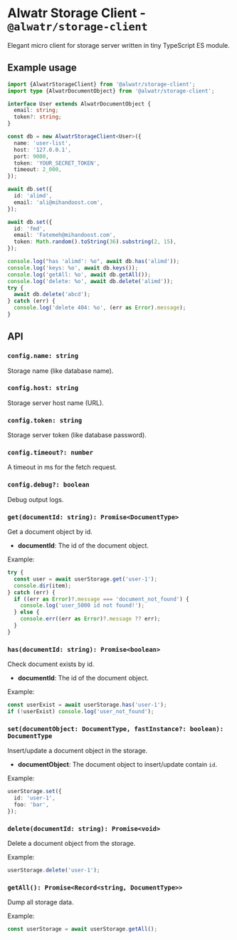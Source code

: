 # Alwatr Storage Client - `@alwatr/storage-client`

Elegant micro client for storage server written in tiny TypeScript ES module.

## Example usage

```ts
import {AlwatrStorageClient} from '@alwatr/storage-client';
import type {AlwatrDocumentObject} from '@alwatr/storage-client';

interface User extends AlwatrDocumentObject {
  email: string;
  token?: string;
}

const db = new AlwatrStorageClient<User>({
  name: 'user-list',
  host: '127.0.0.1',
  port: 9000,
  token: 'YOUR_SECRET_TOKEN',
  timeout: 2_000,
});

await db.set({
  id: 'alimd',
  email: 'ali@mihandoost.com',
});

await db.set({
  id: 'fmd',
  email: 'Fatemeh@mihandoost.com',
  token: Math.random().toString(36).substring(2, 15),
});

console.log("has 'alimd': %o", await db.has('alimd'));
console.log('keys: %o', await db.keys());
console.log('getAll: %o', await db.getAll());
console.log('delete: %o', await db.delete('alimd'));
try {
  await db.delete('abcd');
} catch (err) {
  console.log('delete 404: %o', (err as Error).message);
}
```

## API

### `config.name: string`

Storage name (like database name).

### `config.host: string`

Storage server host name (URL).

### `config.token: string`

Storage server token (like database password).

### `config.timeout?: number`

A timeout in ms for the fetch request.

### `config.debug?: boolean`

Debug output logs.

### `get(documentId: string): Promise<DocumentType>`

Get a document object by id.

- **documentId**: The id of the document object.

Example:

```ts
try {
  const user = await userStorage.get('user-1');
  console.dir(item);
} catch (err) {
  if ((err as Error)?.message === 'document_not_found') {
    console.log('user_5000 id not found!');
  } else {
    console.err((err as Error)?.message ?? err);
  }
}
```

### `has(documentId: string): Promise<boolean>`

Check document exists by id.

- **documentId**: The id of the document object.

Example:

```ts
const userExist = await userStorage.has('user-1');
if (!userExist) console.log('user_not_found');
```

### `set(documentObject: DocumentType, fastInstance?: boolean): DocumentType`

Insert/update a document object in the storage.

- **documentObject**: The document object to insert/update contain `id`.

Example:

```ts
userStorage.set({
  id: 'user-1',
  foo: 'bar',
});
```

### `delete(documentId: string): Promise<void>`

Delete a document object from the storage.

Example:

```ts
userStorage.delete('user-1');
```

### `getAll(): Promise<Record<string, DocumentType>>`

Dump all storage data.

Example:

```ts
const userStorage = await userStorage.getAll();
```
